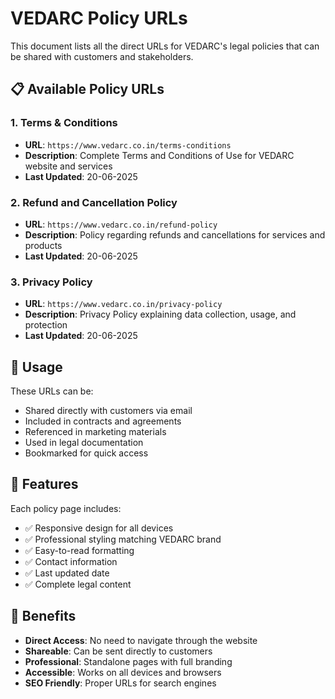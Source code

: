 # VEDARC Policy URLs

This document lists all the direct URLs for VEDARC's legal policies that can be shared with customers and stakeholders.

## 📋 Available Policy URLs

### 1. Terms & Conditions
- **URL**: `https://www.vedarc.co.in/terms-conditions`
- **Description**: Complete Terms and Conditions of Use for VEDARC website and services
- **Last Updated**: 20-06-2025

### 2. Refund and Cancellation Policy
- **URL**: `https://www.vedarc.co.in/refund-policy`
- **Description**: Policy regarding refunds and cancellations for services and products
- **Last Updated**: 20-06-2025

### 3. Privacy Policy
- **URL**: `https://www.vedarc.co.in/privacy-policy`
- **Description**: Privacy Policy explaining data collection, usage, and protection
- **Last Updated**: 20-06-2025

## 🔗 Usage

These URLs can be:
- Shared directly with customers via email
- Included in contracts and agreements
- Referenced in marketing materials
- Used in legal documentation
- Bookmarked for quick access

## 📱 Features

Each policy page includes:
- ✅ Responsive design for all devices
- ✅ Professional styling matching VEDARC brand
- ✅ Easy-to-read formatting
- ✅ Contact information
- ✅ Last updated date
- ✅ Complete legal content

## 🎯 Benefits

- **Direct Access**: No need to navigate through the website
- **Shareable**: Can be sent directly to customers
- **Professional**: Standalone pages with full branding
- **Accessible**: Works on all devices and browsers
- **SEO Friendly**: Proper URLs for search engines 